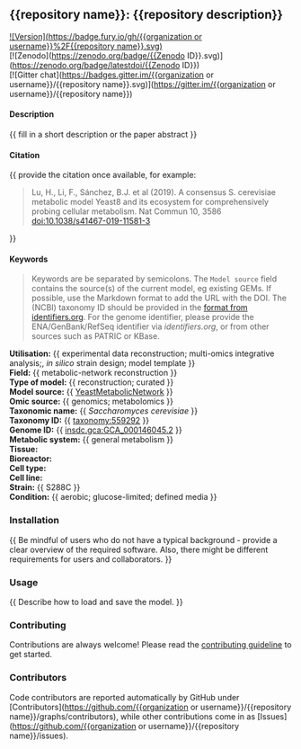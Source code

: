 ## {{repository name}}: {{repository description}}

[![Version](https://badge.fury.io/gh/{{organization or username}}%2F{{repository name}}.svg)](https://badge.fury.io/gh/sysbiochalmers/yeast-gem)  
[![Zenodo](https://zenodo.org/badge/{{Zenodo ID}}.svg)](https://zenodo.org/badge/latestdoi/{{Zenodo ID}})  
[![Gitter chat](https://badges.gitter.im/{{organization or username}}/{{repository name}}.svg)](https://gitter.im/{{organization or username}}/{{repository name}})


#### Description

{{ fill in a short description or the paper abstract }}


#### Citation

{{ provide the citation once available, for example:
  > Lu, H., Li, F., Sánchez, B.J. et al (2019). A consensus S. cerevisiae metabolic model Yeast8 and its ecosystem for comprehensively probing cellular metabolism. Nat Commun 10, 3586 [doi:10.1038/s41467-019-11581-3](https://doi.org/10.1038/s41467-019-11581-3)

}}


#### Keywords

> Keywords are be separated by semicolons.
> The `Model source` field contains the source(s) of the current model, eg existing GEMs. If possible, use the Markdown format to add the URL with the DOI. The (NCBI) taxonomy ID should be provided in the [format from identifiers.org](https://registry.identifiers.org/registry/taxonomy). For the genome identifier, please provide the ENA/GenBank/RefSeq identifier via *identifiers.org*, or from other sources such as PATRIC or KBase.  

**Utilisation:** {{ experimental data reconstruction; multi-omics integrative analysis;, _in silico_ strain design; model template }}  
**Field:** {{ metabolic-network reconstruction }}  
**Type of model:** {{ reconstruction; curated }}  
**Model source:** {{ [YeastMetabolicNetwork](http://doi.org/10.1038/nbt1492) }}  
**Omic source:** {{ genomics; metabolomics }}  
**Taxonomic name:** {{ _Saccharomyces cerevisiae_ }}  
**Taxonomy ID:** {{ [taxonomy:559292](https://identifiers.org/taxonomy:559292) }}  
**Genome ID:** {{ [insdc.gca:GCA_000146045.2](https://identifiers.org/insdc.gca:GCA_000146045.2)  }}  
**Metabolic system:** {{ general metabolism }}  
**Tissue:**  
**Bioreactor:**    
**Cell type:**  
**Cell line:**  
**Strain:** {{ S288C }}  
**Condition:** {{ aerobic; glucose-limited; defined media }}  


### Installation

{{ Be mindful of users who do not have a typical background - provide a clear overview of the required software. Also, there might be different requirements for users and collaborators. }}


### Usage

{{ Describe how to load and save the model. }}


### Contributing

Contributions are always welcome! Please read the [contributing guideline](.github/CONTRIBUTING.md) to get started.


### Contributors

Code contributors are reported automatically by GitHub under [Contributors](https://github.com/{{organization or username}}/{{repository name}}/graphs/contributors), while other contributions come in as [Issues](https://github.com/{{organization or username}}/{{repository name}}/issues).
